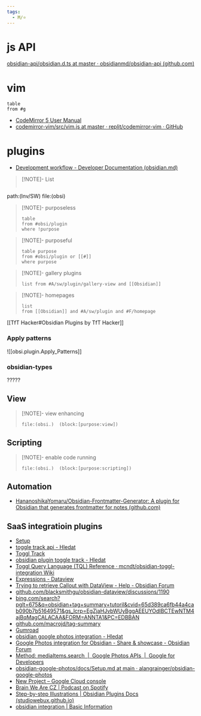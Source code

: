 ```yaml
---
tags:
  - M/⭐
---
```


# js API
[obsidian-api/obsidian.d.ts at master · obsidianmd/obsidian-api (github.com)](https://github.com/obsidianmd/obsidian-api/blob/master/obsidian.d.ts)

# vim
```dataview
table
from #g

```
- [CodeMirror 5 User Manual](https://codemirror.net/5/doc/manual.html#usage)
- [codemirror-vim/src/vim.js at master · replit/codemirror-vim · GitHub](https://github.com/replit/codemirror-vim/blob/master/src/vim.js)


# plugins
- [Development workflow - Developer Documentation (obsidian.md)](https://docs.obsidian.md/Plugins/Getting+started/Development+workflow)


> [!NOTE]- List
> ```query
path:(Inv/SW) file:(obsi)

> [!NOTE]- purposeless
> ```dataview
> table
> from #obsi/plugin
> where !purpose
> ```

> [!NOTE]- purposeful
> ```dataview
> table purpose
> from #obsi/plugin or [[#]]
> where purpose
> ```




> [!NOTE]- gallery plugins
> ```dataview
> list from #A/sw/plugin/gallery-view and [[Obsidian]]
> ```




> [!NOTE]- homepages
> ```dataview
> list
> from [[Obsidian]] and #A/sw/plugin and #F/homepage 
> ```


[[TfT Hacker#Obsidian Plugins by TfT Hacker]]
### Apply patterns
![[obsi.plugin.Apply_Patterns]]

### obsidian-types
?????
## View

> [!NOTE]- view enhancing
> ```query
> file:(obsi.)  (block:[purpose:view])
> ```

## Scripting

> [!NOTE]- enable code running 
> ```query
> file:(obsi.)  (block:[purpose:scripting])
> ```

## Automation
- [HananoshikaYomaru/Obsidian-Frontmatter-Generator: A plugin for Obsidian that generates frontmatter for notes (github.com)](https://github.com/HananoshikaYomaru/Obsidian-Frontmatter-Generator)

## SaaS integratioin plugins
* [Setup](https://yukigasai.github.io/obsidian-google-calendar/Setup)
* [toggle track api - Hledat](https://www.bing.com/search?q=toggle+track+api&cvid=42a4192aab2c4eb5ad864b1ace8230fe&gs_lcrp=EgZjaHJvbWUqBggAEAAYQDIGCAAQABhAMgYIARAAGEAyBggCEAAYQDIGCAMQABhAMgYIBBBFGEEyBggFEEUYQdIBCDk2OThqMGo0qAIAsAIA&FORM=ANAB01&PC=EDBBAN)
* [Toggl Track](https://track.toggl.com/profile)
* [obsidian plugin toggle track - Hledat](https://www.bing.com/search?q=obsidian+plugin+toggle+track&cvid=dcb9ecba510f40faa4a1566c32de6f07&gs_lcrp=EgZjaHJvbWUyBggAEEUYOTIGCAEQABhAMgYIAhAAGEAyBggDEAAYQDIGCAQQABhAMgYIBRAAGEAyBggGEAAYQDIGCAcQABhAMgYICBAAGEDSAQkxNDc4NWowajSoAgCwAgA&FORM=ANAB01&PC=EDBBAN)
* [Toggl Query Language (TQL) Reference · mcndt/obsidian-toggl-integration Wiki](https://github.com/mcndt/obsidian-toggl-integration/wiki/Toggl-Query-Language-(TQL)-Reference)
* [Expressions - Dataview](https://blacksmithgu.github.io/obsidian-dataview/reference/expressions/)
* [Trying to retrieve Callout with DataView - Help - Obsidian Forum](https://forum.obsidian.md/t/trying-to-retrieve-callout-with-dataview/40312/13)
* [github.com/blacksmithgu/obsidian-dataview/discussions/1190](https://github.com/blacksmithgu/obsidian-dataview/discussions/1190)
* [bing.com/search?pglt=675&q=obsidian+tag+summary+tutoril&cvid=65d389ca6fb44a4cab090b7b51649571&gs_lcrp=EgZjaHJvbWUyBggAEEUYOdIBCTEwNTM4ajBqMagCALACAA&FORM=ANNTA1&PC=EDBBAN](https://www.bing.com/search?pglt=675&q=obsidian+tag+summary+tutoril&cvid=65d389ca6fb44a4cab090b7b51649571&gs_lcrp=EgZjaHJvbWUyBggAEEUYOdIBCTEwNTM4ajBqMagCALACAA&FORM=ANNTA1&PC=EDBBAN)
* [github.com/macrojd/tag-summary](https://github.com/macrojd/tag-summary)
* [Gumroad](https://app.gumroad.com/checkout)
* [obsidian google photos integration - Hledat](https://www.bing.com/search?pglt=675&q=obsidian+google+photos+integration&cvid=1583f9a955b64233a0502c71e343cf9b&gs_lcrp=EgZjaHJvbWUyBggAEEUYOTIGCAEQABhAMgYIAhAAGEAyBggDEAAYQDIGCAQQABhAMgYIBRAAGEAyBggGEAAYQDIGCAcQABhAMgYICBAAGEDSAQkxNjAwOWowajGoAgCwAgA&FORM=ANNTA1&PC=EDBBAN)
* [Google Photos integration for Obsidian - Share & showcase - Obsidian Forum](https://forum.obsidian.md/t/google-photos-integration-for-obsidian/51062)
* [Method: mediaItems.search  |  Google Photos APIs  |  Google for Developers](https://developers.google.com/photos/library/reference/rest/v1/mediaItems/search)
* [obsidian-google-photos/docs/Setup.md at main · alangrainger/obsidian-google-photos](https://github.com/alangrainger/obsidian-google-photos/blob/main/docs/Setup.md)
* [New Project – Google Cloud console](https://console.cloud.google.com/projectcreate)
* [Brain We Are CZ | Podcast on Spotify](https://open.spotify.com/show/3eWS853xF98xEe2nNAQ7au)
* [Step-by-step Illustrations | Obsidian Plugins Docs (studiowebux.github.io)](https://studiowebux.github.io/obsidian-plugins-docs/docs/spotify-link/steps/)
* [obsidian integration | Basic Information](https://developer.spotify.com/dashboard/00ff3724fc244ff0b31cac9a6f1b6c64/settings)

